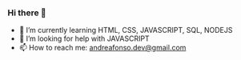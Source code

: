 ### Hi there 👋


- 🌱 I’m currently learning HTML, CSS, JAVASCRIPT, SQL, NODEJS
- 🤔 I’m looking for help with JAVASCRIPT
- 📫 How to reach me: andreafonso.dev@gmail.com

